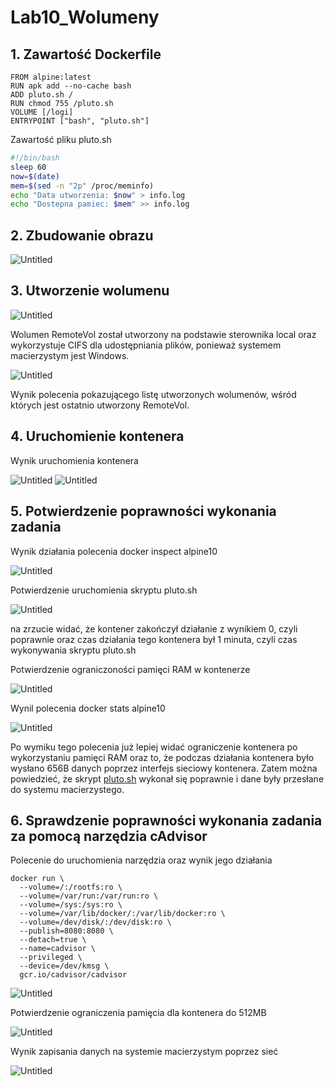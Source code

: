 # Lab10_Wolumeny
## 1. Zawartość Dockerfile

```docker
FROM alpine:latest
RUN apk add --no-cache bash
ADD pluto.sh /
RUN chmod 755 /pluto.sh
VOLUME [/logi]
ENTRYPOINT ["bash", "pluto.sh"]
```

Zawartość pliku pluto.sh

```bash
#!/bin/bash
sleep 60
now=$(date)
mem=$(sed -n "2p" /proc/meminfo)
echo "Data utworzenia: $now" > info.log
echo "Dostepna pamiec: $mem" >> info.log
```

## 2. Zbudowanie obrazu

![Untitled](https://user-images.githubusercontent.com/78736395/170522241-4e1b9970-40a8-4f12-b682-5be259944857.png)

## 3. Utworzenie wolumenu

![Untitled](https://user-images.githubusercontent.com/78736395/170522456-13cc4daa-3952-4578-8b0c-f3ab35aa5054.png)

Wolumen RemoteVol został utworzony na podstawie sterownika local oraz wykorzystuje CIFS dla udostępniania plików, ponieważ systemem macierzystym jest Windows.

![Untitled](https://user-images.githubusercontent.com/78736395/170522536-56e5a1df-7823-4353-af27-6f0a8d9543d2.png)

Wynik polecenia pokazującego listę utworzonych wolumenów, wśród których jest ostatnio utworzony RemoteVol.

## 4. Uruchomienie kontenera

Wynik uruchomienia kontenera

![Untitled](https://user-images.githubusercontent.com/78736395/170524142-eedbd3da-0875-4a61-93ab-b71e959d0def.png)
![Untitled](https://user-images.githubusercontent.com/78736395/170522815-d21a32bf-a7c4-4d5c-827b-06be570d3623.png)

## 5. Potwierdzenie poprawności wykonania zadania

Wynik działania polecenia docker inspect alpine10

![Untitled](https://user-images.githubusercontent.com/78736395/170522960-daced5c1-f2db-419c-8137-6f3853172176.png)

Potwierdzenie uruchomienia skryptu pluto.sh

![Untitled](https://user-images.githubusercontent.com/78736395/170523071-b7969f02-4821-4e86-8948-311c45453ce9.png)

na zrzucie widać, że kontener zakończył działanie z wynikiem 0, czyli poprawnie oraz czas działania tego kontenera był 1 minuta, czyli czas wykonywania skryptu pluto.sh

Potwierdzenie ograniczoności pamięci RAM w kontenerze

![Untitled](https://user-images.githubusercontent.com/78736395/170523188-40e3688a-9f4e-4c8e-991b-f77497e482fe.png)

Wynil polecenia docker stats alpine10

![Untitled](https://user-images.githubusercontent.com/78736395/170523400-84992407-85b5-4f29-a5da-db8595c1903c.png)

Po wymiku tego polecenia już lepiej widać ograniczenie kontenera po wykorzystaniu pamięci RAM oraz to, że podczas działania kontenera było wysłano 656B danych poprzez interfejs sieciowy kontenera. Zatem można powiedzieć, że skrypt [pluto.sh](http://pluto.sh) wykonał się poprawnie i dane były przesłane do systemu macierzystego.

## 6. Sprawdzenie poprawności wykonania zadania za pomocą narzędzia cAdvisor

Polecenie do uruchomienia narzędzia oraz wynik jego działania

```docker
docker run \
  --volume=/:/rootfs:ro \
  --volume=/var/run:/var/run:ro \
  --volume=/sys:/sys:ro \
  --volume=/var/lib/docker/:/var/lib/docker:ro \
  --volume=/dev/disk/:/dev/disk:ro \
  --publish=8080:8080 \
  --detach=true \
  --name=cadvisor \
  --privileged \
  --device=/dev/kmsg \
  gcr.io/cadvisor/cadvisor
```

![Untitled](https://user-images.githubusercontent.com/78736395/170523523-dbd7746f-ce1d-4584-a6c2-2886a9d3c865.png)

Potwierdzenie ograniczenia pamięcia dla kontenera do 512MB

![Untitled](https://user-images.githubusercontent.com/78736395/170523634-fc00282e-885c-4d74-a055-73090628a11e.png)

Wynik zapisania danych na systemie macierzystym poprzez sieć

![Untitled](https://user-images.githubusercontent.com/78736395/170523729-40f84ab6-eb28-4d63-b5c7-1182befa0b4d.png)
